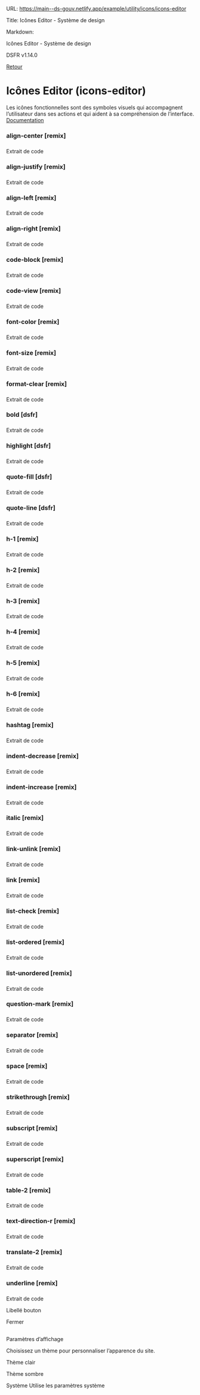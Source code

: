 URL:
https://main--ds-gouv.netlify.app/example/utility/icons/icons-editor

Title:
Icônes Editor - Système de design

Markdown:


Icônes Editor - Système de design


DSFR v1.14.0


[Retour](../)


# Icônes Editor (icons-editor)


Les icônes fonctionnelles sont des symboles visuels qui accompagnent l’utilisateur dans ses actions et qui aident à sa compréhension de l’interface.
[Documentation](https://www.systeme-de-design.gouv.fr/elements-d-interface/fondamentaux-techniques/icones)


### align-center [remix]


###
Extrait de code


<span class="fr-icon-align-center" aria-hidden="true"></span>


### align-justify [remix]


###
Extrait de code


<span class="fr-icon-align-justify" aria-hidden="true"></span>


### align-left [remix]


###
Extrait de code


<span class="fr-icon-align-left" aria-hidden="true"></span>


### align-right [remix]


###
Extrait de code


<span class="fr-icon-align-right" aria-hidden="true"></span>


### code-block [remix]


###
Extrait de code


<span class="fr-icon-code-block" aria-hidden="true"></span>


### code-view [remix]


###
Extrait de code


<span class="fr-icon-code-view" aria-hidden="true"></span>


### font-color [remix]


###
Extrait de code


<span class="fr-icon-font-color" aria-hidden="true"></span>


### font-size [remix]


###
Extrait de code


<span class="fr-icon-font-size" aria-hidden="true"></span>


### format-clear [remix]


###
Extrait de code


<span class="fr-icon-format-clear" aria-hidden="true"></span>


### bold [dsfr]


###
Extrait de code


<span class="fr-icon-bold" aria-hidden="true"></span>


### highlight [dsfr]


###
Extrait de code


<span class="fr-icon-highlight" aria-hidden="true"></span>


### quote-fill [dsfr]


###
Extrait de code


<span class="fr-icon-quote-fill" aria-hidden="true"></span>


### quote-line [dsfr]


###
Extrait de code


<span class="fr-icon-quote-line" aria-hidden="true"></span>


### h-1 [remix]


###
Extrait de code


<span class="fr-icon-h-1" aria-hidden="true"></span>


### h-2 [remix]


###
Extrait de code


<span class="fr-icon-h-2" aria-hidden="true"></span>


### h-3 [remix]


###
Extrait de code


<span class="fr-icon-h-3" aria-hidden="true"></span>


### h-4 [remix]


###
Extrait de code


<span class="fr-icon-h-4" aria-hidden="true"></span>


### h-5 [remix]


###
Extrait de code


<span class="fr-icon-h-5" aria-hidden="true"></span>


### h-6 [remix]


###
Extrait de code


<span class="fr-icon-h-6" aria-hidden="true"></span>


### hashtag [remix]


###
Extrait de code


<span class="fr-icon-hashtag" aria-hidden="true"></span>


### indent-decrease [remix]


###
Extrait de code


<span class="fr-icon-indent-decrease" aria-hidden="true"></span>


### indent-increase [remix]


###
Extrait de code


<span class="fr-icon-indent-increase" aria-hidden="true"></span>


### italic [remix]


###
Extrait de code


<span class="fr-icon-italic" aria-hidden="true"></span>


### link-unlink [remix]


###
Extrait de code


<span class="fr-icon-link-unlink" aria-hidden="true"></span>


### link [remix]


###
Extrait de code


<span class="fr-icon-link" aria-hidden="true"></span>


### list-check [remix]


###
Extrait de code


<span class="fr-icon-list-check" aria-hidden="true"></span>


### list-ordered [remix]


###
Extrait de code


<span class="fr-icon-list-ordered" aria-hidden="true"></span>


### list-unordered [remix]


###
Extrait de code


<span class="fr-icon-list-unordered" aria-hidden="true"></span>


### question-mark [remix]


###
Extrait de code


<span class="fr-icon-question-mark" aria-hidden="true"></span>


### separator [remix]


###
Extrait de code


<span class="fr-icon-separator" aria-hidden="true"></span>


### space [remix]


###
Extrait de code


<span class="fr-icon-space" aria-hidden="true"></span>


### strikethrough [remix]


###
Extrait de code


<span class="fr-icon-strikethrough" aria-hidden="true"></span>


### subscript [remix]


###
Extrait de code


<span class="fr-icon-subscript" aria-hidden="true"></span>


### superscript [remix]


###
Extrait de code


<span class="fr-icon-superscript" aria-hidden="true"></span>


### table-2 [remix]


###
Extrait de code


<span class="fr-icon-table-2" aria-hidden="true"></span>


### text-direction-r [remix]


###
Extrait de code


<span class="fr-icon-text-direction-r" aria-hidden="true"></span>


### translate-2 [remix]


###
Extrait de code


<span class="fr-icon-translate-2" aria-hidden="true"></span>


### underline [remix]


###
Extrait de code


<span class="fr-icon-underline" aria-hidden="true"></span>


Libellé bouton


Fermer


##
Paramètres d’affichage


Choisissez un thème pour personnaliser l’apparence du site.


Thème clair


Thème sombre


Système
Utilise les paramètres système